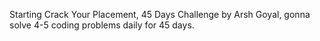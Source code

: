 Starting Crack Your Placement, 45 Days Challenge by Arsh Goyal, gonna solve 4-5 coding problems daily for 45 days. 
